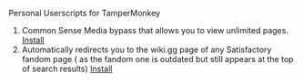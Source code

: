 Personal Userscripts for TamperMonkey

1. Common Sense Media bypass that allows you to view unlimited pages. [Install](https://github.com/icymanred/UserScripts/raw/main/commonsensemedia.user.js)
2. Automatically redirects you to the wiki.gg page of any Satisfactory fandom page ( as the fandom one is outdated but still appears at the top of search results) [Install](https://github.com/icymanred/UserScripts/raw/refs/heads/main/Satisfactory%20Fandom%20Redirecter.user.js)
